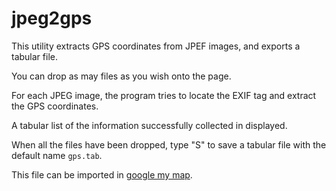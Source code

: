 # jpeg2gps
This utility extracts GPS coordinates from JPEF images, and exports a tabular file.

You can drop as may files as you wish onto the page.

For each JPEG image, the program tries to locate the EXIF tag
and extract the GPS coordinates.

A tabular list of the information successfully collected in displayed.

When all the files have been dropped, type "S" to save a tabular file
with the default name `gps.tab`.

This file can be imported in [google my map](https://www.google.com/maps/d/u/0/).


